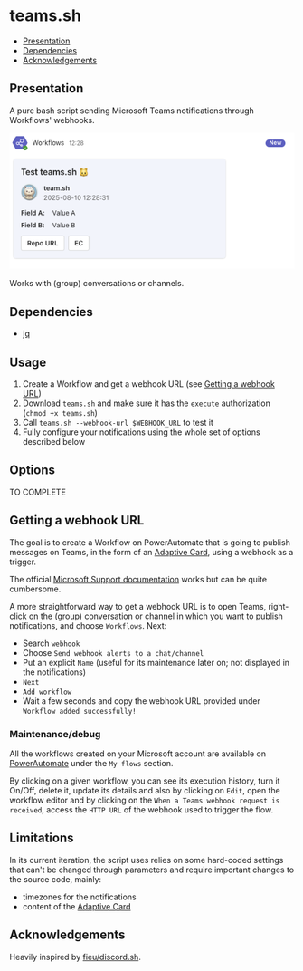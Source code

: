 # teams.sh

* [Presentation](#presentation "Presentation")
* [Dependencies](#dependencies "Dependencies")
* [Acknowledgements](#acknowledgements "Acknowledgements")

## Presentation

A pure bash script sending Microsoft Teams notifications through Workflows' webhooks.

[![Notification example](./static/notification_example.png#center "Notification example")](./static/notification_example.png)

Works with (group) conversations or channels.

## Dependencies

* [jq](https://jqlang.org/ "JQLang")

## Usage

1. Create a Workflow and get a webhook URL (see [Getting a webhook URL](#getting-a-webhook-url "Getting a webhook URL"))
2. Download `teams.sh` and make sure it has the `execute` authorization (`chmod +x teams.sh`)
3. Call `teams.sh --webhook-url $WEBHOOK_URL` to test it
4. Fully configure your notifications using the whole set of options described below

## Options

TO COMPLETE

## Getting a webhook URL

The goal is to create a Workflow on PowerAutomate that is going to publish messages on Teams, in the form of an [Adaptive Card](https://adaptivecards.io/ "Microsoft"), using a webhook as a trigger.

The official [Microsoft Support documentation](https://support.microsoft.com/en-us/office/create-incoming-webhooks-with-workflows-for-microsoft-teams-8ae491c7-0394-4861-ba59-055e33f75498 "Microsoft") works but can be quite cumbersome.

A more straightforward way to get a webhook URL is to open Teams, right-click on the (group) conversation or channel in which you want to publish notifications, and choose `Workflows`.
Next: 
* Search `webhook`
* Choose `Send webhook alerts to a chat/channel`
* Put an explicit `Name` (useful for its maintenance later on; not displayed in the notifications)
* `Next`
* `Add workflow`
* Wait a few seconds and copy the webhook URL provided under `Workflow added successfully!`

### Maintenance/debug

All the workflows created on your Microsoft account are available on [PowerAutomate](https://make.powerautomate.com/ "Microsoft") under the `My flows` section.

By clicking on a given workflow, you can see its execution history, turn it On/Off, delete it, update its details and also by clicking on `Edit`, open the workflow editor and by clicking on the `When a Teams webhook request is received`, access the `HTTP URL` of the webhook used to trigger the flow.

## Limitations

In its current iteration, the script uses relies on some hard-coded settings that can't be changed through parameters and require important changes to the source code, mainly:
- timezones for the notifications
- content of the [Adaptive Card](https://adaptivecards.io/ "Microsoft")

## Acknowledgements

Heavily inspired by [fieu/discord.sh](https://github.com/fieu/discord.sh "GitHub").